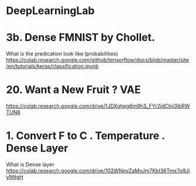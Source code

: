 # DeepLearningLab

# 3b. Dense FMNIST by Chollet. 
What is the predication look like (probabilities) 
https://colab.research.google.com/github/tensorflow/docs/blob/master/site/en/tutorials/keras/classification.ipynb



# 20. Want a New Fruit ? VAE 
https://colab.research.google.com/drive/1JDXqtwg6m9h3_FYr2jdCIni3ibRWTUN8



# 1. Convert F to C  . Temperature . Dense Layer
What is Dense layer 
https://colab.research.google.com/drive/102WNpyZaMvJm7KbI36Tmx7q9JjyNttgH
